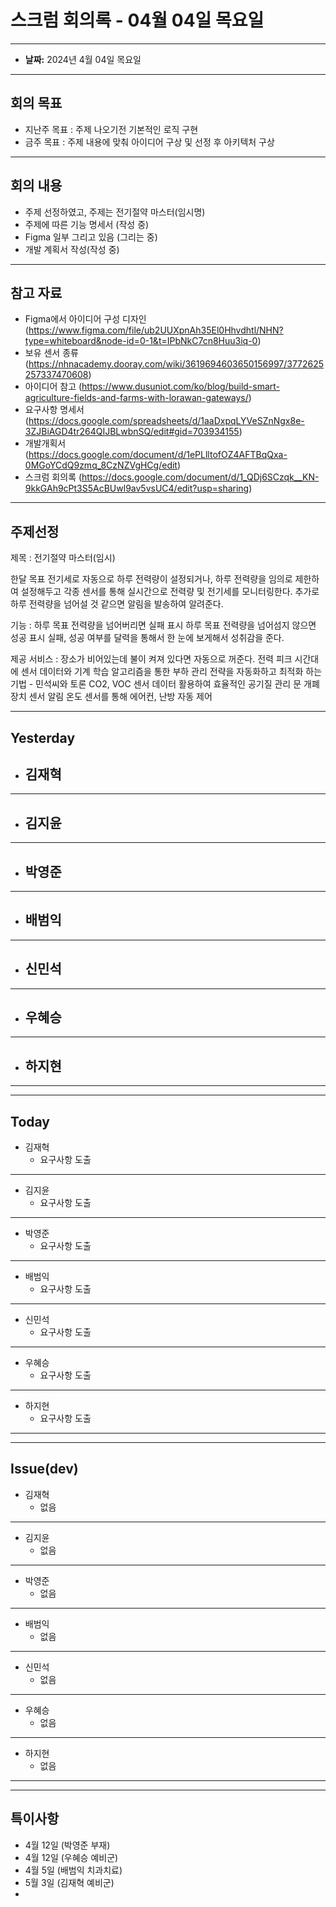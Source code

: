 # 스크럼 회의록 - 04월 04일 목요일

---

- **날짜:** 2024년 4월 04일 목요일

---
## 회의 목표
- 지난주 목표 : 주제 나오기전 기본적인 로직 구현
- 금주 목표 : 주제 내용에 맞춰 아이디어 구상 및 선정 후 아키텍처 구상

---
## 회의 내용
- 주제 선정하였고, 주제는 전기절약 마스터(임시명)
- 주제에 따른 기능 명세서 (작성 중)
- Figma 일부 그리고 있음 (그리는 중)
- 개발 계획서 작성(작성 중)

---
## 참고 자료
- Figma에서 아이디어 구성 디자인 (https://www.figma.com/file/ub2UUXpnAh35El0Hhvdhtl/NHN?type=whiteboard&node-id=0-1&t=IPbNkC7cn8Huu3iq-0)
- 보유 센서 종류 (https://nhnacademy.dooray.com/wiki/3619694603650156997/3772625257337470608)
- 아이디어 참고 (https://www.dusuniot.com/ko/blog/build-smart-agriculture-fields-and-farms-with-lorawan-gateways/)
- 요구사항 명세서 (https://docs.google.com/spreadsheets/d/1aaDxpqLYVeSZnNgx8e-3ZJBiAGD4tr264QIJBLwbnSQ/edit#gid=703934155)
- 개발개획서 (https://docs.google.com/document/d/1ePLlltofOZ4AFTBqQxa-0MGoYCdQ9zmq_8CzNZVgHCg/edit)
- 스크럼 회의록 (https://docs.google.com/document/d/1_QDj6SCzqk__KN-9kkGAh9cPt3S5AcBUwl9av5vsUC4/edit?usp=sharing)
---
## 주제선정
제목 : 전기절약 마스터(임시)

한달 목표 전기세로 자동으로 하루 전력량이 설정되거나, 하루 전력량을 임의로 제한하여 설정해두고 각종 센서를 통해 실시간으로 전력량 및 전기세를 모니터링한다.
추가로 하루 전력량을 넘어설 것 같으면 알림을 발송하여 알려준다.

기능 :
하루 목표 전력량을 넘어버리면 실패 표시
하루 목표 전력량을 넘어섬지 않으면 성공 표시
실패, 성공 여부를 달력을 통해서 한 눈에 보게해서 성취감을 준다.


제공 서비스 :
장소가 비어있는데 불이 켜져 있다면 자동으로 꺼준다.
전력 피크 시간대에 센서 데이터와 기계 학습 알고리즘을 통한 부하 관리 전략을 자동화하고 최적화 하는 기법 - 민석씨와 토론
CO2, VOC 센서 데이터 활용하여 효율적인 공기질 관리
문 개폐 장치 센서 알림
온도 센서를 통해 에어컨, 난방 자동 제어

---
## Yesterday
- 김재혁
  - 
---

- 김지윤
  -  
---

- 박영준
  - 
---

- 배범익
  -
---

- 신민석
  - 
---

- 우혜승
  - 
---

- 하지현
  - 

---

---
## Today
- 김재혁
  - 요구사항 도출
---

- 김지윤
  - 요구사항 도출
---

- 박영준
  - 요구사항 도출

---

- 배범익
  - 요구사항 도출
---

- 신민석
  - 요구사항 도출
---

- 우혜승
  - 요구사항 도출

---

- 하지현
  - 요구사항 도출

---

---
## Issue(dev)
- 김재혁
  - 없음
---
- 김지윤
  - 없음
---
- 박영준
  - 없음
---
- 배범익
  - 없음
---
- 신민석
  - 없음
---
- 우혜승
  - 없음
---
- 하지현
  - 없음

---

--- 
## 특이사항

- 4월 12일 (박영준 부재)
- 4월 12일 (우혜승 예비군)
- 4월 5일 (배범익 치과치료)
- 5월 3일 (김재혁 예비군)
- 

